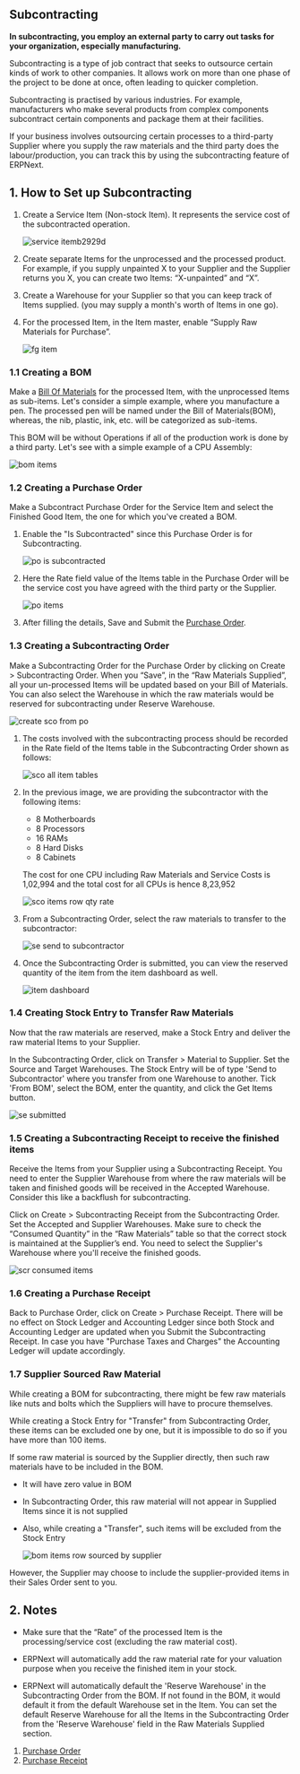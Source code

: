 ## Subcontracting

**In subcontracting, you employ an external party to carry out tasks for your organization, especially manufacturing.**

Subcontracting is a type of job contract that seeks to outsource certain kinds of work to other companies. It allows work on more than one phase of the project to be done at once, often leading to quicker completion.

Subcontracting is practised by various industries. For example, manufacturers who make several products from complex components subcontract certain components and package them at their facilities.

If your business involves outsourcing certain processes to a third-party Supplier where you supply the raw materials and the third party does the labour/production, you can track this by using the subcontracting feature of ERPNext.

## 1\. How to Set up Subcontracting

1.  Create a Service Item (Non-stock Item). It represents the service cost of the subcontracted operation.
    
    ![service itemb2929d](https://docs.erpnext.com/files/service-itemb2929d.png)
    
2.  Create separate Items for the unprocessed and the processed product. For example, if you supply unpainted X to your Supplier and the Supplier returns you X, you can create two Items: “X-unpainted” and “X”.
    
3.  Create a Warehouse for your Supplier so that you can keep track of Items supplied. (you may supply a month's worth of Items in one go).
    
4.  For the processed Item, in the Item master, enable “Supply Raw Materials for Purchase”.
    
    ![fg item](https://docs.erpnext.com/files/fg-item.png)
    

### 1.1 Creating a BOM

Make a [Bill Of Materials](https://docs.erpnext.com/docs/v13/user/manual/en/manufacturing/bill-of-materials) for the processed Item, with the unprocessed Items as sub-items. Let's consider a simple example, where you manufacture a pen. The processed pen will be named under the Bill of Materials(BOM), whereas, the nib, plastic, ink, etc. will be categorized as sub-items.

This BOM will be without Operations if all of the production work is done by a third party. Let's see with a simple example of a CPU Assembly:

![bom items](https://docs.erpnext.com/files/bom-items.png)

### 1.2 Creating a Purchase Order

Make a Subcontract Purchase Order for the Service Item and select the Finished Good Item, the one for which you've created a BOM.

1.  Enable the "Is Subcontracted" since this Purchase Order is for Subcontracting.
    
    ![po is subcontracted](https://docs.erpnext.com/files/po-is-subcontracted.png)
    
2.  Here the Rate field value of the Items table in the Purchase Order will be the service cost you have agreed with the third party or the Supplier.
    
    ![po items](https://docs.erpnext.com/files/po-items.png)
    
3.  After filling the details, Save and Submit the [Purchase Order](https://docs.erpnext.com/docs/v13/user/manual/en/buying/purchase-order#35-raw-materials-supplied).
    

### 1.3 Creating a Subcontracting Order

Make a Subcontracting Order for the Purchase Order by clicking on Create > Subcontracting Order. When you “Save”, in the “Raw Materials Supplied”, all your un-processed Items will be updated based on your Bill of Materials. You can also select the Warehouse in which the raw materials would be reserved for subcontracting under Reserve Warehouse.

![create sco from po](https://docs.erpnext.com/files/create-sco-from-po.gif)

1.  The costs involved with the subcontracting process should be recorded in the Rate field of the Items table in the Subcontracting Order shown as follows:
    
    ![sco all item tables](https://docs.erpnext.com/files/sco-all-item-tables.png)
    
2.  In the previous image, we are providing the subcontractor with the following items:
    
    *   8 Motherboards
    *   8 Processors
    *   16 RAMs
    *   8 Hard Disks
    *   8 Cabinets
    
    The cost for one CPU including Raw Materials and Service Costs is 1,02,994 and the total cost for all CPUs is hence 8,23,952
    
    ![sco items row qty rate](https://docs.erpnext.com/files/sco-items-row-qty-rate.png)
    
3.  From a Subcontracting Order, select the raw materials to transfer to the subcontractor:
    
    ![se send to subcontractor](https://docs.erpnext.com/files/se-send-to-subcontractor.gif)
    
4.  Once the Subcontracting Order is submitted, you can view the reserved quantity of the item from the item dashboard as well.
    
    ![item dashboard](https://docs.erpnext.com/files/item-dashboard.png)
    

### 1.4 Creating Stock Entry to Transfer Raw Materials

Now that the raw materials are reserved, make a Stock Entry and deliver the raw material Items to your Supplier.

In the Subcontracting Order, click on Transfer > Material to Supplier. Set the Source and Target Warehouses. The Stock Entry will be of type 'Send to Subcontractor' where you transfer from one Warehouse to another. Tick 'From BOM', select the BOM, enter the quantity, and click the Get Items button.

![se submitted](https://docs.erpnext.com/files/se-submitted.png)

### 1.5 Creating a Subcontracting Receipt to receive the finished items

Receive the Items from your Supplier using a Subcontracting Receipt. You need to enter the Supplier Warehouse from where the raw materials will be taken and finished goods will be received in the Accepted Warehouse. Consider this like a backflush for subcontracting.

Click on Create > Subcontracting Receipt from the Subcontracting Order. Set the Accepted and Supplier Warehouses. Make sure to check the “Consumed Quantity” in the “Raw Materials” table so that the correct stock is maintained at the Supplier’s end. You need to select the Supplier's Warehouse where you'll receive the finished goods.

![scr consumed items](https://docs.erpnext.com/files/scr-consumed-items.png)

### 1.6 Creating a Purchase Receipt

Back to Purchase Order, click on Create > Purchase Receipt. There will be no effect on Stock Ledger and Accounting Ledger since both Stock and Accounting Ledger are updated when you Submit the Subcontracting Receipt. In case you have "Purchase Taxes and Charges" the Accounting Ledger will update accordingly.

### 1.7 Supplier Sourced Raw Material

While creating a BOM for subcontracting, there might be few raw materials like nuts and bolts which the Suppliers will have to procure themselves.

While creating a Stock Entry for "Transfer" from Subcontracting Order, these items can be excluded one by one, but it is impossible to do so if you have more than 100 items.

If some raw material is sourced by the Supplier directly, then such raw materials have to be included in the BOM.

*   It will have zero value in BOM
*   In Subcontracting Order, this raw material will not appear in Supplied Items since it is not supplied
*   Also, while creating a "Transfer", such items will be excluded from the Stock Entry
    
    ![bom items row sourced by supplier](https://docs.erpnext.com/files/bom-items-row-sourced-by-supplier.png)
    

However, the Supplier may choose to include the supplier-provided items in their Sales Order sent to you.

## 2\. Notes

*   Make sure that the “Rate” of the processed Item is the processing/service cost (excluding the raw material cost).
    
*   ERPNext will automatically add the raw material rate for your valuation purpose when you receive the finished item in your stock.
    
*   ERPNext will automatically default the 'Reserve Warehouse' in the Subcontracting Order from the BOM. If not found in the BOM, it would default it from the default Warehouse set in the Item. You can set the default Reserve Warehouse for all the Items in the Subcontracting Order from the 'Reserve Warehouse' field in the Raw Materials Supplied section.
    

1.  [Purchase Order](https://docs.erpnext.com/docs/v13/user/manual/en/buying/purchase-order)
2.  [Purchase Receipt](https://docs.erpnext.com/docs/v13/user/manual/en/stock/purchase-receipt)